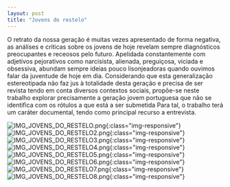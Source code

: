 ```yaml
---
layout: post
title: "Jovens do restelo"
---
```


O retrato da nossa geração é muitas vezes apresentado de forma negativa, as análises e críticas sobre os jovens de hoje revelam sempre diagnósticos preocupantes e receosos pelo futuro. Apelidada constantemente com adjetivos pejorativos como narcisista, alienada, preguiçosa, viciada e obsessiva, abundam sempre ideias pouco lisonjeadoras quando ouvimos falar da juventude de hoje em dia. Considerando que esta generalização estereotipada não faz jus à totalidade desta geração e precisa de ser revista tendo em conta diversos contextos sociais, propõe-se neste trabalho explorar precisamente a geração jovem portuguesa que não se identifica com os rótulos a que está a ser submetida Para tal, o trabalho terá um caráter documental, tendo como principal recurso a entrevista.

![IMG_JOVENS_DO_RESTELO.png](/assets/images/IMG_JOVENS_DO_RESTELO.png){:class="img-responsive"}
![IMG_JOVENS_DO_RESTELO2.png](/assets/images/IMG_JOVENS_DO_RESTELO2.png){:class="img-responsive"}
![IMG_JOVENS_DO_RESTELO3.png](/assets/images/IMG_JOVENS_DO_RESTELO3.png){:class="img-responsive"}
![IMG_JOVENS_DO_RESTELO4.png](/assets/images/IMG_JOVENS_DO_RESTELO4.png){:class="img-responsive"}
![IMG_JOVENS_DO_RESTELO5.png](/assets/images/IMG_JOVENS_DO_RESTELO5.png){:class="img-responsive"}
![IMG_JOVENS_DO_RESTELO6.png](/assets/images/IMG_JOVENS_DO_RESTELO6.png){:class="img-responsive"}
![IMG_JOVENS_DO_RESTELO7.png](/assets/images/IMG_JOVENS_DO_RESTELO7.png){:class="img-responsive"}
![IMG_JOVENS_DO_RESTELO8.png](/assets/images/IMG_JOVENS_DO_RESTELO8.png){:class="img-responsive"}